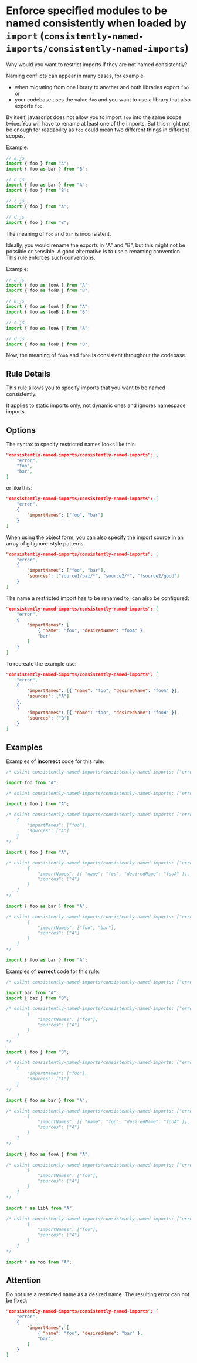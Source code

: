 # Enforce specified modules to be named consistently when loaded by `import` (`consistently-named-imports/consistently-named-imports`)

<!-- end auto-generated rule header -->

Why would you want to restrict imports if they are not named consistently?

Naming conflicts can appear in many cases, for example

-   when migrating from one library to another and both libraries export `foo` or
-   your codebase uses the value `foo` and you want to use a library that also exports `foo`.

By itself, javascript does not allow you to import `foo` into the same scope twice. You will have to rename at least one of the imports. But this might not be enough for readability as `foo` could mean two different things in different scopes.

Example:

```js
// a.js
import { foo } from "A";
import { foo as bar } from "B";

// b.js
import { foo as bar } from "A";
import { foo } from "B";

// c.js
import { foo } from "A";

// d.js
import { foo } from "B";
```

The meaning of `foo` and `bar` is inconsistent.

Ideally, you would rename the exports in "A" and "B", but this might not be possible or sensible. A good alternative is to use a renaming convention. This rule enforces such conventions.

Example:

```js
// a.js
import { foo as fooA } from "A";
import { foo as fooB } from "B";

// b.js
import { foo as fooA } from "A";
import { foo as fooB } from "B";

// c.js
import { foo as fooA } from "A";

// d.js
import { foo as fooB } from "B";
```

Now, the meaning of `fooA` and `fooB` is consistent throughout the codebase.

## Rule Details

This rule allows you to specify imports that you want to be named consistently.

It applies to static imports only, not dynamic ones and ignores namespace imports.

## Options

The syntax to specify restricted names looks like this:

```json
"consistently-named-imports/consistently-named-imports": [
    "error",
    "foo",
    "bar",
]
```

or like this:

```json
"consistently-named-imports/consistently-named-imports": [
    "error",
    {
        "importNames": ["foo", "bar"]
    }
]
```

When using the object form, you can also specify the import source in an array of gitignore-style patterns.

```json
"consistently-named-imports/consistently-named-imports": [
    "error",
    {
        "importNames": ["foo", "bar"],
        "sources": ["source1/baz/*", "source2/*", "!source2/good"]
    }
]
```

The name a restricted import has to be renamed to, can also be configured:

```json
"consistently-named-imports/consistently-named-imports": [
    "error",
    {
        "importNames": [
            { "name": "foo", "desiredName": "fooA" },
            "bar"
        ]
    }
]
```

To recreate the example use:

```json
"consistently-named-imports/consistently-named-imports": [
    "error",
    {
        "importNames": [{ "name": "foo", "desiredName": "fooA" }],
        "sources": ["A"]
    },
    {
        "importNames": [{ "name": "foo", "desiredName": "fooB" }],
        "sources": ["B"]
    }
]
```

## Examples

Examples of **incorrect** code for this rule:

```js
/* eslint consistently-named-imports/consistently-named-imports: ["error", "foo"] */

import foo from "A";
```

```js
/* eslint consistently-named-imports/consistently-named-imports: ["error", "foo"] */

import { foo } from "A";
```

```js
/* eslint consistently-named-imports/consistently-named-imports: ["error", 
    { 
        "importNames": ["foo"], 
        "sources": ["A"]
    } 
*/

import { foo } from "A";
```

```js
/* eslint consistently-named-imports/consistently-named-imports: ["error", 
        { 
            "importNames": [{ "name": "foo", "desiredName": "fooA" }], 
            "sources": ["A"]
        }
    ]
*/

import { foo as bar } from "A";
```

```js
/* eslint consistently-named-imports/consistently-named-imports: ["error", 
        { 
            "importNames": ["foo", "bar"], 
            "sources": ["A"]
        }
    ]
*/

import { foo as bar } from "A";
```

Examples of **correct** code for this rule:

```js
/* eslint consistently-named-imports/consistently-named-imports: ["error", "foo"] */

import bar from "A";
import { baz } from "B";
```

```js
/* eslint consistently-named-imports/consistently-named-imports: ["error", 
        { 
            "importNames": ["foo"], 
            "sources": ["A"]
        }
    ]
*/

import { foo } from "B";
```

```js
/* eslint consistently-named-imports/consistently-named-imports: ["error", 
    { 
        "importNames": ["foo"], 
        "sources": ["A"]
    } 
*/

import { foo as bar } from "A";
```

```js
/* eslint consistently-named-imports/consistently-named-imports: ["error", 
        { 
            "importNames": [{ "name": "foo", "desiredName": "fooA" }], 
            "sources": ["A"]
        }
    ]
*/

import { foo as fooA } from "A";
```

```js
/* eslint consistently-named-imports/consistently-named-imports: ["error", 
        { 
            "importNames": ["foo"], 
            "sources": ["A"]
        }
    ]
*/

import * as LibA from "A";
```

```js
/* eslint consistently-named-imports/consistently-named-imports: ["error", 
        { 
            "importNames": ["foo"], 
            "sources": ["A"]
        }
    ]
*/

import * as foo from "A";
```

## Attention

Do not use a restricted name as a desired name.
The resulting error can not be fixed:

```json
"consistently-named-imports/consistently-named-imports": [
    "error",
    {
        "importNames": [
            { "name": "foo", "desiredName": "bar" },
            "bar",
        ]
    }
]
```

